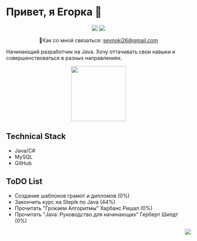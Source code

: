 # Привет, я Егорка 👋

<p align='center'>
 <a href="https://web.telegram.org/z/#636491209"><img src="https://img.shields.io/badge/Telegram-2CA5E0?style=for-the-badge&logo=telegram&logoColor=white"></a>
 <a href="https://steamcommunity.com/id/nokisev/"><img src="https://img.shields.io/badge/Steam-000000?style=for-the-badge&logo=steam&logoColor=white"></a>
</p>
<p align='center'>  
 📧Как со мной связаться: <a href="mailto:sevnoki26@gmail.com">sevnoki26@gmail.com</a>
</p


Начинающий разработчик на Java. Хочу оттачивать свои навыки и совершенствоваться в разных направлениях.

<p align = 'center'>
 <a href="https://github-readme-stats.vercel.app/api?username=nokisev&show_icons=true&count_private=true&theme=dark"><img height=150 src="https://github-readme-stats.vercel.app/api?username=nokisev&show_icons=true&count_private=true&theme=dark" /> </a>
</p>
<h2>Technical Stack</h2>
<ul>
 <li>Java/C#</li>
 <li>MySQL</li>
 <li>GitHub</li>
</ul>
<h2>ToDO List</h2>
<ul>
 <li>Создание шаблонов грамот и дипломов (0%)</li>
 <li>Закончить курс на Stepik по Java (44%)</li>
 <li>Прочитать "Грокаем Алгоритмы" Харбанс Ришал (0%)</li>
 <li>Прочитать "Java: Руководство для начинающих" Герберт Шилдт (0%)</li>
</ul>
<p align = 'right'>
<img src="https://api.roadmap.sh/v1-badge/tall/64497ddfe272577374985448?variant=dark&roadmaps=java">
